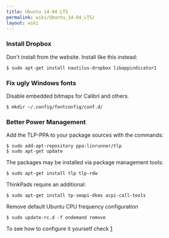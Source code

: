 ```yaml
---
title: Ubuntu 14.04 LTS
permalink: wiki/Ubuntu_14.04_LTS/
layout: wiki
---
```


### Install Dropbox

Don't install from the website. Install like this instead:

`$ sudo apt-get install nautilus-dropbox libappindicator1`

### Fix ugly Windows fonts

Disable embedded bitmaps for Calibri and others.

`$ mkdir ~/.config/fontconfig/conf.d/`

### Better Power Management

Add the TLP-PPA to your package sources with the commands:

`$ sudo add-apt-repository ppa:linrunner/tlp`  
`$ sudo apt-get update`

The packages may be installed via package management tools:

`$ sudo apt-get install tlp tlp-rdw`

ThinkPads require an additional:

`$ sudo apt-get install tp-smapi-dkms acpi-call-tools`

Remove default Ubuntu CPU frequency configuration

`$ sudo update-rc.d -f ondemand remove`

To see how to configure it yourself check
[1](http://linrunner.de/en/tlp/docs/tlp-linux-advanced-power-management.html#configuration)
